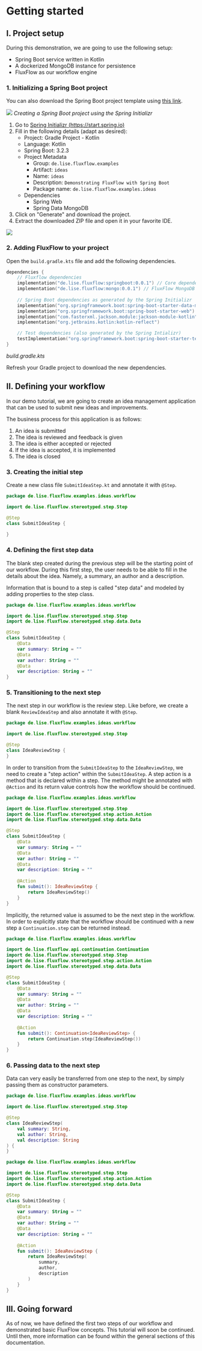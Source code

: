# Getting started

## I. Project setup
During this demonstration, we are going to use the following setup:
- Spring Boot service written in Kotlin
- A dockerized MongoDB instance for persistence
- FluxFlow as our workflow engine

### 1. Initializing a Spring Boot project
You can also download the Spring Boot project template using [this link](https://start.spring.io/#!type=gradle-project-kotlin&language=kotlin&platformVersion=3.2.3&packaging=jar&jvmVersion=17&groupId=de.lise.fluxflow.examples&artifactId=ideas&name=ideas&description=Demonstrating%20FluxFlow%20with%20Spring%20Boot&packageName=de.lise.fluxflow.examples.ideas&dependencies=web,data-mongodb). 

![](./initializr.png)
*Creating a Spring Boot project using the Spring Initializr*

1. Go to [Spring Initializr (https://start.spring.io)](https://start.spring.io/)
2. Fill in the following details (adapt as desired):
   - Project: Gradle Project - Kotlin
   - Language: Kotlin
   - Spring Boot: 3.2.3
   - Project Metadata
     - Group: `de.lise.fluxflow.examples`
     - Artifact: `ideas`
     - Name: `ideas`
     - Description: `Demonstrating FluxFlow with Spring Boot`
     - Package name: `de.lise.fluxflow.examples.ideas`
   - Dependencies
     - Spring Web
     - Spring Data MongoDB
3. Click on "Generate" and download the project.
4. Extract the downloaded ZIP file and open it in your favorite IDE.

![](./ide_fresh.png)

### 2. Adding FluxFlow to your project
Open the `build.gradle.kts` file and add the following dependencies.

```kotlin
dependencies {
    // Fluxflow dependencies
    implementation("de.lise.fluxflow:springboot:0.0.1") // Core dependency
    implementation("de.lise.fluxflow:mongo:0.0.1") // FluxFlow MongoDB persistence support
    
    // Spring Boot dependencies as generated by the Spring Initializr
    implementation("org.springframework.boot:spring-boot-starter-data-mongodb")
    implementation("org.springframework.boot:spring-boot-starter-web")
    implementation("com.fasterxml.jackson.module:jackson-module-kotlin")
    implementation("org.jetbrains.kotlin:kotlin-reflect")

    // Test dependencies (also generated by the Spring Intializr)
    testImplementation("org.springframework.boot:spring-boot-starter-test")
}
```
*build.gradle.kts*

Refresh your Gradle project to download the new dependencies.

## II. Defining your workflow
In our demo tutorial,
we are going to create an idea management application that can be used to submit new ideas and improvements.

The business process for this application is as follows:

1. An idea is submitted
2. The idea is reviewed and feedback is given
3. The idea is either accepted or rejected
4. If the idea is accepted, it is implemented
5. The idea is closed

### 3. Creating the initial step
Create a new class file `SubmitIdeaStep.kt` and annotate it with `@Step`.

```kotlin
package de.lise.fluxflow.examples.ideas.workflow

import de.lise.fluxflow.stereotyped.step.Step

@Step
class SubmitIdeaStep {
    
}
```

### 4. Defining the first step data
The blank step created during the previous step will be the starting point of our workflow.
During this first step, the user needs to be able to fill in the details about the idea.
Namely, a summary, an author and a description.

Information that is bound to a step is called "step data" and modeled by adding properties to the step class.

```kotlin
package de.lise.fluxflow.examples.ideas.workflow

import de.lise.fluxflow.stereotyped.step.Step
import de.lise.fluxflow.stereotyped.step.data.Data

@Step
class SubmitIdeaStep {
    @Data
    var summary: String = ""
    @Data
    var author: String = ""
    @Data
    var description: String = ""
}
```

### 5. Transitioning to the next step
The next step in our workflow is the review step.
Like before, we create a blank `ReviewIdeaStep` and also annotate it with `@Step`.

```kotlin
package de.lise.fluxflow.examples.ideas.workflow

import de.lise.fluxflow.stereotyped.step.Step

@Step
class IdeaReviewStep {
}
```

In order to transition from the `SubmitIdeaStep` to the `IdeaReviewStep`, we need to create a "step action" within the `SubmitIdeaStep`.
A step action is a method that is declared within a step.
The method might be annotated with `@Action` and its return value controls how the workflow should be continued.

```kotlin
package de.lise.fluxflow.examples.ideas.workflow

import de.lise.fluxflow.stereotyped.step.Step
import de.lise.fluxflow.stereotyped.step.action.Action
import de.lise.fluxflow.stereotyped.step.data.Data

@Step
class SubmitIdeaStep {
    @Data
    var summary: String = ""
    @Data
    var author: String = ""
    @Data
    var description: String = ""
    
    @Action
    fun submit(): IdeaReviewStep {
        return IdeaReviewStep()
    }
}
```

Implicitly, the returned value is assumed to be the next step in the workflow.
In order to explicitly state
that the workflow should be continued with a new step a `Continuation.step` can be returned instead.

```kotlin
package de.lise.fluxflow.examples.ideas.workflow

import de.lise.fluxflow.api.continuation.Continuation
import de.lise.fluxflow.stereotyped.step.Step
import de.lise.fluxflow.stereotyped.step.action.Action
import de.lise.fluxflow.stereotyped.step.data.Data

@Step
class SubmitIdeaStep {
    @Data
    var summary: String = ""
    @Data
    var author: String = ""
    @Data
    var description: String = ""
    
    @Action
    fun submit(): Continuation<IdeaReviewStep> {
        return Continuation.step(IdeaReviewStep())
    }
}
```

### 6. Passing data to the next step
Data can very easily be transferred from one step to the next, by simply passing them as constructor parameters.

```kotlin
package de.lise.fluxflow.examples.ideas.workflow

import de.lise.fluxflow.stereotyped.step.Step

@Step
class IdeaReviewStep(
    val summary: String,
    val author: String,
    val description: String
) {
}
```

```kotlin
package de.lise.fluxflow.examples.ideas.workflow

import de.lise.fluxflow.stereotyped.step.Step
import de.lise.fluxflow.stereotyped.step.action.Action
import de.lise.fluxflow.stereotyped.step.data.Data

@Step
class SubmitIdeaStep {
    @Data
    var summary: String = ""
    @Data
    var author: String = ""
    @Data
    var description: String = ""
    
    @Action
    fun submit(): IdeaReviewStep {
        return IdeaReviewStep(
            summary,
            author,
            description
        )
    }
}
```

## III. Going forward
As of now, we have defined the first two steps of our workflow and demonstrated basic FluxFlow concepts.
This tutorial will soon be continued.
Until then, more information can be found within the general sections of this documentation.
